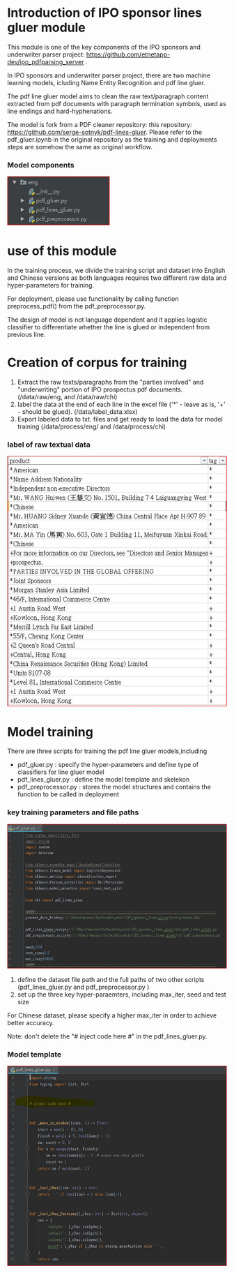 # Introduction of IPO sponsor lines gluer module

This module is one of the key components of the IPO sponsors and underwriter parser project: https://github.com/etnetapp-dev/ipo_pdfparsing_server .

In IPO sponsors and underwriter parser project, there are two machine learning models, icluding Name Entity Recognition and pdf line gluer.

The pdf line gluer model aims to clean the raw text/paragraph content extracted from pdf documents with paragraph termination symbols, used as line endings and hard-hyphenations.

The model is fork from a PDF cleaner repository: this repository: https://github.com/serge-sotnyk/pdf-lines-gluer.  Please refer to the pdf_gluer.ipynb in the original repository as the training and deployments steps are somehow the same as original workflow.


### Model components
![](pic/model_components.JPG)

# use of this module
In the training process, we divide the training script and dataset into English and Chinese versions as both languages requires two different raw data and hyper-parameters for training.

For deployment, please use functionality by calling function preprocess_pdf() from the pdf_preprocessor.py.

The design of model is not language dependent and it applies logistic classifier to differentiate whether the line is glued or independent from previous line.

# Creation of corpus for training
1. Extract the raw texts/paragraphs from the "parties involved" and "underwriting" portion of IPO prospectus pdf documents. (/data/raw/eng, and /data/raw/chi)
2. label the data at the end of each line in the excel file ('*' - leave as is, '+' - should be glued). (/data/label_data.xlsx)
3. Export labeled data to txt. files and get ready to load the data for model training (/data/process/eng/  and /data/process/chi)

### label of raw textual data
![](pic/raw_text_labels.JPG)


# Model training
There are three scripts for training the pdf line gluer models,including
- pdf_gluer.py : specify the hyper-parameters and define type of classifiers for line gluer model
- pdf_lines_gluer.py : define the model template and skelekon 
- pdf_preprocessor.py : stores the model structures and contains the function to  be called in deployment

### key training parameters and file paths
![](pic/training.JPG)

1. define the dataset file path and the full paths of two other scripts (pdf_lines_gluer.py and pdf_preprocessor.py )
2. set up the three key hyper-paraemters, including max_iter, seed and test size

For Chinese dataset, please specify a higher max_iter in order to achieve better accuracy.

Note: don't delete the "# inject code here #" in the pdf_lines_gluer.py. 



### Model template
![](pic/model.JPG)


